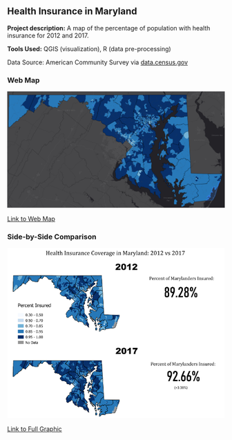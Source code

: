 ## Health Insurance in Maryland

**Project description:** A map of the percentage of population with health insurance for 2012 and 2017. 
  
**Tools Used:** QGIS (visualization), R (data pre-processing)   

Data Source: American Community Survey via [data.census.gov](https://data.census.gov)   

### Web Map  
[<img src="images/preview.png?raw=true">](https://jdrew3.github.io/project1_486/webmap/index.html#9/38.7605/-77.4097)    

[Link to Web Map](https://jdrew3.github.io/project1_486/webmap/index.html#9/38.7605/-77.4097)    

### Side-by-Side Comparison
[<img src="images/pdf_preview.png?raw=true">](basic_compare.pdf)   

[Link to Full Graphic](basic_compare.pdf)   
